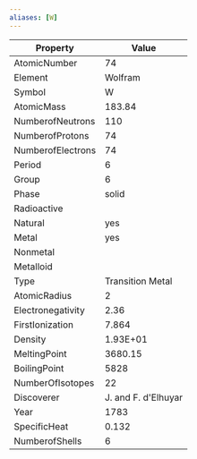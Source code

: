 ```yaml
---
aliases: [W]
---
```


| Property          | Value               |
| ----------------- | ------------------- |
| AtomicNumber      | 74                  |
| Element           | Wolfram             |
| Symbol            | W                   |
| AtomicMass        | 183.84              |
| NumberofNeutrons  | 110                 |
| NumberofProtons   | 74                  |
| NumberofElectrons | 74                  |
| Period            | 6                   |
| Group             | 6                   |
| Phase             | solid               |
| Radioactive       |                     |
| Natural           | yes                 |
| Metal             | yes                 |
| Nonmetal          |                     |
| Metalloid         |                     |
| Type              | Transition Metal    |
| AtomicRadius      | 2                   |
| Electronegativity | 2.36                |
| FirstIonization   | 7.864               |
| Density           | 1.93E+01            |
| MeltingPoint      | 3680.15             |
| BoilingPoint      | 5828                |
| NumberOfIsotopes  | 22                  |
| Discoverer        | J. and F. d'Elhuyar |
| Year              | 1783                |
| SpecificHeat      | 0.132               |
| NumberofShells    | 6                   |
